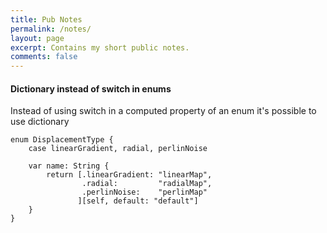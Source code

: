 ```yaml
---
title: Pub Notes
permalink: /notes/
layout: page
excerpt: Contains my short public notes.
comments: false
---
```


#### Dictionary instead of switch in enums

Instead of using switch in a computed property of an enum it's possible to use dictionary

```
enum DisplacementType {
    case linearGradient, radial, perlinNoise

    var name: String {
        return [.linearGradient: "linearMap",
                .radial:         "radialMap",
                .perlinNoise:    "perlinMap"
               ][self, default: "default"]
    }
}
```
